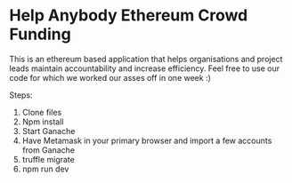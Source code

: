 # Help Anybody Ethereum Crowd Funding 

This is an ethereum based application that helps organisations and project leads maintain accountability and increase efficiency.
Feel free to use our code for which we worked our asses off in one week :)

Steps:

1. Clone files
2. Npm install
3. Start Ganache
4. Have Metamask in your primary browser and import a few accounts from Ganache
5. truffle migrate
6. npm run dev
